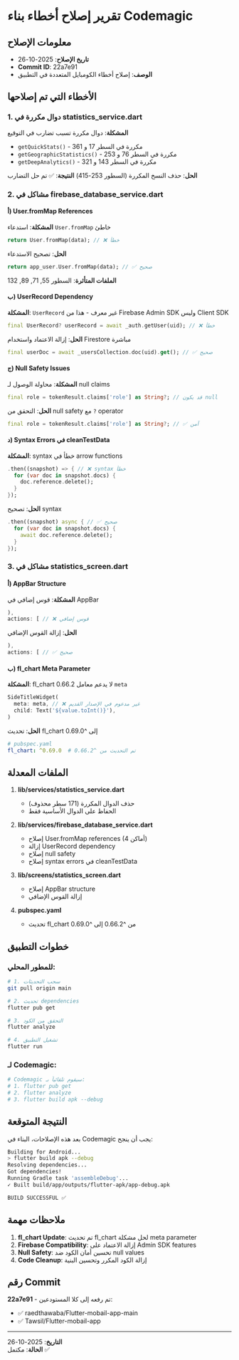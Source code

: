 # تقرير إصلاح أخطاء بناء Codemagic

## معلومات الإصلاح
- **تاريخ الإصلاح**: 2025-10-26
- **Commit ID**: 22a7e91
- **الوصف**: إصلاح أخطاء الكومبايل المتعددة في التطبيق

## الأخطاء التي تم إصلاحها

### 1. دوال مكررة في statistics_service.dart
**المشكلة**: دوال مكررة تسبب تضارب في التوقيع
- `getQuickStats()` - مكررة في السطر 17 و 361
- `getGeographicStatistics()` - مكررة في السطر 76 و 253  
- `getDeepAnalytics()` - مكررة في السطر 143 و 321

**الحل**: حذف النسخ المكررة (السطور 253-415)
**النتيجة**: ✅ تم حل التضارب

### 2. مشاكل في firebase_database_service.dart

#### أ) User.fromMap References
**المشكلة**: استدعاء `User.fromMap` خاطئ
```dart
return User.fromMap(data); // ❌ خطأ
```

**الحل**: تصحيح الاستدعاء
```dart
return app_user.User.fromMap(data); // ✅ صحيح
```
**الملفات المتأثرة**: السطور 55, 71, 89, 132

#### ب) UserRecord Dependency
**المشكلة**: `UserRecord` غير معرف - هذا من Firebase Admin SDK وليس Client SDK
```dart
final UserRecord? userRecord = await _auth.getUser(uid); // ❌ خطأ
```

**الحل**: إزالة الاعتماد واستخدام Firestore مباشرة
```dart
final userDoc = await _usersCollection.doc(uid).get(); // ✅ صحيح
```

#### ج) Null Safety Issues
**المشكلة**: محاولة الوصول لـ null claims
```dart
final role = tokenResult.claims['role'] as String?; // قد يكون null
```

**الحل**: التحقق من null safety مع `?` operator
```dart
final role = tokenResult.claims['role'] as String?; // ✅ آمن
```

#### د) Syntax Errors في cleanTestData
**المشكلة**: syntax خطأ في arrow functions
```dart
.then((snapshot) => { // ❌ syntax خطأ
  for (var doc in snapshot.docs) {
    doc.reference.delete();
  }
});
```

**الحل**: تصحيح syntax
```dart
.then((snapshot) async { // ✅ صحيح
  for (var doc in snapshot.docs) {
    await doc.reference.delete();
  }
});
```

### 3. مشاكل في statistics_screen.dart

#### أ) AppBar Structure
**المشكلة**: قوس إضافي في AppBar
```dart
),
actions: [ // ❌ قوس إضافي
```

**الحل**: إزالة القوس الإضافي
```dart
),
actions: [ // ✅ صحيح
```

#### ب) fl_chart Meta Parameter
**المشكلة**: fl_chart 0.66.2 لا يدعم معامل `meta`
```dart
SideTitleWidget(
  meta: meta, // ❌ غير مدعوم في الإصدار القديم
  child: Text('${value.toInt()}'),
)
```

**الحل**: تحديث fl_chart إلى ^0.69.0
```yaml
# pubspec.yaml
fl_chart: ^0.69.0  # تم التحديث من ^0.66.2
```

## الملفات المعدلة

1. **lib/services/statistics_service.dart**
   - حذف الدوال المكررة (171 سطر محذوف)
   - الحفاظ على الدوال الأساسية فقط

2. **lib/services/firebase_database_service.dart**
   - إصلاح User.fromMap references (4 أماكن)
   - إزالة UserRecord dependency
   - إصلاح null safety
   - إصلاح syntax errors في cleanTestData

3. **lib/screens/statistics_screen.dart**
   - إصلاح AppBar structure
   - إزالة القوس الإضافي

4. **pubspec.yaml**
   - تحديث fl_chart من ^0.66.2 إلى ^0.69.0

## خطوات التطبيق

### للمطور المحلي:
```bash
# 1. سحب التحديثات
git pull origin main

# 2. تحديث dependencies
flutter pub get

# 3. التحقق من الكود
flutter analyze

# 4. تشغيل التطبيق
flutter run
```

### لـ Codemagic:
```bash
# Codemagic سيقوم تلقائياً بـ:
# 1. flutter pub get
# 2. flutter analyze
# 3. flutter build apk --debug
```

## النتيجة المتوقعة

بعد هذه الإصلاحات، البناء في Codemagic يجب أن ينجح:

```bash
Building for Android...
> flutter build apk --debug
Resolving dependencies...
Got dependencies!
Running Gradle task 'assembleDebug'...
✓ Built build/app/outputs/flutter-apk/app-debug.apk

BUILD SUCCESSFUL ✅
```

## ملاحظات مهمة

1. **fl_chart Update**: تم تحديث fl_chart لحل مشكلة meta parameter
2. **Firebase Compatibility**: إزالة الاعتماد على Admin SDK features
3. **Null Safety**: تحسين أمان الكود ضد null values
4. **Code Cleanup**: إزالة الكود المكرر وتحسين البنية

## رقم Commit
**22a7e91** - تم رفعه إلى كلا المستودعين:
- ✅ raedthawaba/Flutter-mobail-app-main
- ✅ Tawsil/Flutter-mobail-app

---
**التاريخ**: 2025-10-26  
**الحالة**: مكتمل ✅